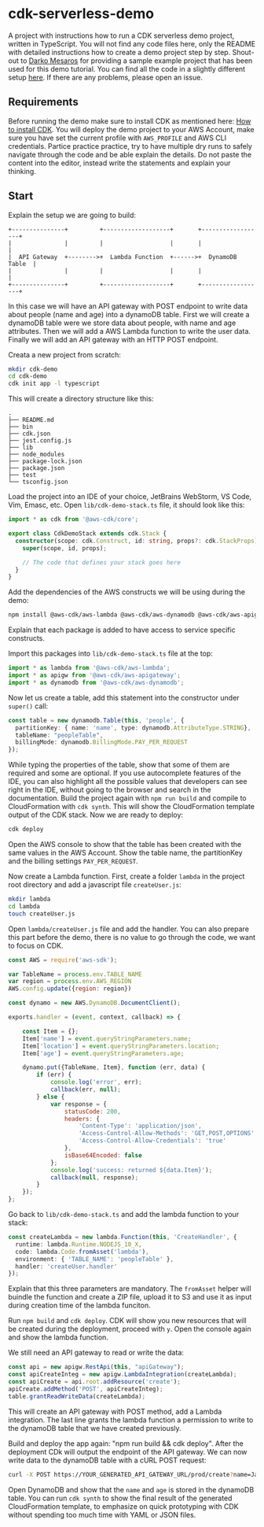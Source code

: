 # cdk-serverless-demo

A project with instructions how to run a CDK serverless demo project, written in TypeScript.
You will not find any code files here, only the README with detailed instructions how to create a demo project step by step.
Shout-out to [Darko Mesaros](https://github.com/darko-mesaros) for providing a sample example project that has been used for this demo tutorial. You can find all the code in a slightly different setup [here](https://github.com/darko-mesaros/aws-cdk-for-serverless). If there are any problems, please open an issue.

## Requirements

Before running the demo make sure to install CDK as mentioned here: [How to install CDK](https://github.com/aws/aws-cdk/blob/master/README.md).
You will deploy the demo project to your AWS Account, make sure you have set the current profile with `AWS_PROFILE` and AWS CLI credentials.
Partice practice practice, try to have multiple dry runs to safely navigate through the code and be able explain the details.
Do not paste the content into the editor, instead write the statements and explain your thinking. 

## Start

Explain the setup we are going to build:



    +---------------+         +-------------------+       +------------------+
    |               |         |                   |       |                  |
    |  API Gateway  +-------->+  Lambda Function  +------>+  DynamoDB Table  |
    |               |         |                   |       |                  |
    +---------------+         +-------------------+       +------------------+


In this case we will have an API gateway with POST endpoint to write data about people (name and age) into a dynamoDB table.
First we will create a dynamoDB table were we store data about people, with name and age attributes. 
Then we will add a AWS Lambda function to write the user data.
Finally we will add an API gateway with an HTTP POST endpoint.


Creata a new project from scratch:

```bash
mkdir cdk-demo
cd cdk-demo
cdk init app -l typescript
```

This will create a directory structure like this:

```
.
├── README.md
├── bin
├── cdk.json
├── jest.config.js
├── lib
├── node_modules
├── package-lock.json
├── package.json
├── test
└── tsconfig.json
```

Load the project into an IDE of your choice, JetBrains WebStorm, VS Code, Vim, Emasc, etc.
Open `lib/cdk-demo-stack.ts` file, it should look like this:

```ts
import * as cdk from '@aws-cdk/core';

export class CdkDemoStack extends cdk.Stack {
  constructor(scope: cdk.Construct, id: string, props?: cdk.StackProps) {
    super(scope, id, props);

    // The code that defines your stack goes here
  }
}
```

Add the dependencies of the AWS constructs we will be using during the demo:

```bash
npm install @aws-cdk/aws-lambda @aws-cdk/aws-dynamodb @aws-cdk/aws-apigateway
```

Explain that each package is added to have access to service specific constructs.

Import this packages into `lib/cdk-demo-stack.ts` file at the top:

```ts
import * as lambda from '@aws-cdk/aws-lambda';
import * as apigw from '@aws-cdk/aws-apigateway';
import * as dynamodb from '@aws-cdk/aws-dynamodb';
```

Now let us create a table, add this statement into the constructor under `super()` call:

```ts
const table = new dynamodb.Table(this, 'people', {
  partitionKey: { name: 'name', type: dynamodb.AttributeType.STRING},
  tableName: "peopleTable",
  billingMode: dynamodb.BillingMode.PAY_PER_REQUEST
});
```

While typing the properties of the table, show that some of them are required and some are optional.
If you use autocomplete features of the IDE, you can also highlight all the possible values that developers can see right in the IDE, without going to the browser and search in the documentation.
Build the project again with `npm run build` and compile to CloudFormation with `cdk synth`.
This will show the CloudFormation template output of the CDK stack.
Now we are ready to deploy:

```bash
cdk deploy
```

Open the AWS console to show that the table has been created with the same values in the AWS Account. Show the table name, the partitionKey and the billing settings `PAY_PER_REQUEST`.

Now create a Lambda function. First, create a folder `lambda` in the project root directory and add a javascript file `createUser.js`:

```bash
mkdir lambda
cd lambda
touch createUser.js
```

Open `lambda/createUser.js` file and add the handler. You can also prepare this part before the demo, there is no value to go through the code, we want to focus on CDK.

```js
const AWS = require('aws-sdk');

var TableName = process.env.TABLE_NAME
var region = process.env.AWS_REGION
AWS.config.update({region: region})

const dynamo = new AWS.DynamoDB.DocumentClient();

exports.handler = (event, context, callback) => {

    const Item = {};
    Item['name'] = event.queryStringParameters.name;
    Item['location'] = event.queryStringParameters.location;
    Item['age'] = event.queryStringParameters.age;

    dynamo.put({TableName, Item}, function (err, data) {
        if (err) {
            console.log('error', err);
            callback(err, null);
        } else {
            var response = {
                statusCode: 200,
                headers: {
                    'Content-Type': 'application/json',
                    'Access-Control-Allow-Methods': 'GET,POST,OPTIONS',
                    'Access-Control-Allow-Credentials': 'true'
                },
                isBase64Encoded: false
            };
            console.log('success: returned ${data.Item}');
            callback(null, response);
        }
    });
};
```

Go back to `lib/cdk-demo-stack.ts` and add the lambda function to your stack:

```ts
const createLambda = new lambda.Function(this, 'CreateHandler', {
  runtime: lambda.Runtime.NODEJS_10_X,
  code: lambda.Code.fromAsset('lambda'),
  environment: { 'TABLE_NAME': 'peopleTable' },
  handler: 'createUser.handler'
});
```

Explain that this three parameters are mandatory. The `fromAsset` helper will buindle the function and create a ZIP file, upload it to S3 and use it as input during creation time of the lambda funciton.

Run `npm build` and `cdk deploy`. CDK will show you new resources that will be created during the deployment, proceed with `y`. Open the console again and show the lambda function.

We still need an API gateway to read or write the data:

```ts
const api = new apigw.RestApi(this, "apiGateway");
const apiCreateInteg = new apigw.LambdaIntegration(createLambda);
const apiCreate = api.root.addResource('create');
apiCreate.addMethod('POST', apiCreateInteg);
table.grantReadWriteData(createLambda);
```

This will create an API gateway with POST method, add a Lambda integration. The last line grants the lambda function a permission to write to the dynamoDB table that we have created previously.

Build and deploy the app again: "npm run build && cdk deploy". After the deployment CDk will output the endpoint of the API gateway. We can now write data to the dynamoDB table with a cURL POST request:

```bash
curl -X POST https://YOUR_GENERATED_API_GATEWAY_URL/prod/create?name=Jane&age=42
```

Open DynamoDB and show that the `name` and `age` is stored in the dynamoDB table. You can run `cdk synth` to show the final result of the generated CloudFormation template, to emphasize on quick prototyping with CDK without spending too much time with YAML or JSON files.
